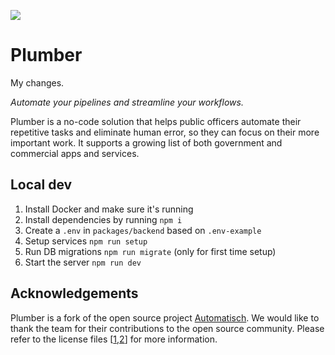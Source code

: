 ![](./plumber.svg)

# Plumber

My changes.

_Automate your pipelines and streamline your workflows._

Plumber is a no-code solution that helps public officers automate their repetitive tasks and eliminate human error, so they can focus on their more important work. It supports a growing list of both government and commercial apps and services.

## Local dev

1. Install Docker and make sure it's running
1. Install dependencies by running `npm i`
1. Create a `.env` in `packages/backend` based on `.env-example`
1. Setup services `npm run setup`
1. Run DB migrations `npm run migrate` (only for first time setup)
1. Start the server `npm run dev`

## Acknowledgements

Plumber is a fork of the open source project [Automatisch](https://github.com/automatisch/automatisch). We would like to thank the team for their contributions to the open source community. Please refer to the license files [[1](./LICENSE.md),[2](./LICENSE.agpl)] for more information.
